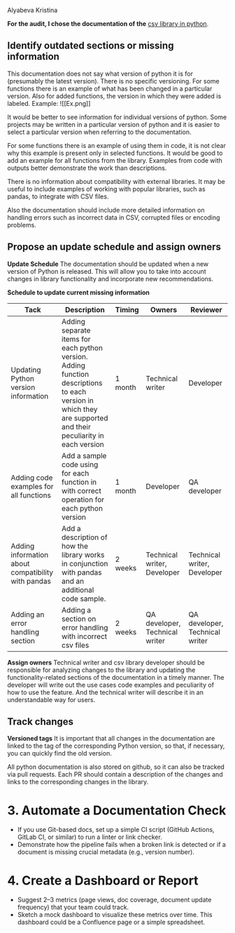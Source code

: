 Alyabeva Kristina

**For the audit, I chose the documentation of the** [csv library in python](https://docs.python.org/3/library/csv.html).
## Identify outdated sections or missing information

This documentation does not say what version of python it is for (presumably the latest version).
There is no specific versioning. For some functions there is an example of what has been changed in a particular version. 
Also for added functions, the version in which they were added is labeled.
Example:
![[Ex.png]]

It would be better to see information for individual versions of python. Some projects may be written in a particular version of python and it is easier to select a particular version when referring to the documentation.

For some functions there is an example of using them in code, it is not clear why this example is present only in selected functions. It would be good to add an example for all functions from the library. Examples from code with outputs better demonstrate the work than descriptions.

There is no information about compatibility with external libraries. It may be useful to include examples of working with popular libraries, such as pandas, to integrate with CSV files.

Also the documentation should include more detailed information on handling errors such as incorrect data in CSV, corrupted files or encoding problems.

## Propose an update schedule and assign owners

**Update Schedule**
The documentation should be updated when a new version of Python is released. This will allow you to take into account changes in library functionality and incorporate new recommendations.

**Schedule to update current missing information**

| Tack                                               | Description                                                                                                                                                   | Timing  | Owners                         | Reviewer                       |
| -------------------------------------------------- | ------------------------------------------------------------------------------------------------------------------------------------------------------------- | ------- | ------------------------------ | ------------------------------ |
| Updating Python version information                | Adding separate items for each python version. Adding function descriptions to each version in which they are supported and their peculiarity in each version | 1 month | Technical writer               | Developer                      |
| Adding code examples for all functions             | Add a sample code using for each function in with correct operation for each python version                                                                   | 1 month | Developer                      | QA developer                   |
| Adding information about compatibility with pandas | Add a description of how the library works in conjunction with pandas and an additional code sample.                                                          | 2 weeks | Technical writer, Developer    | Technical writer, Developer    |
| Adding an error handling section                   | Adding a section on error handling with incorrect csv files                                                                                                   | 2 weeks | QA developer, Technical writer | QA developer, Technical writer |


**Assign owners**
Technical writer and csv library developer should be responsible for analyzing changes to the library and updating the functionality-related sections of the documentation in a timely manner.
The developer will write out the use cases code examples and peculiarity of how to use the feature. And the technical writer will describe it in an understandable way for users.

## Track changes

**Versioned tags**
It is important that all changes in the documentation are linked to the tag of the corresponding Python version, so that, if necessary, you can quickly find the old version. 

All python documentation is also stored on github, so it can also be tracked via pull requests. Each PR should contain a description of the changes and links to the corresponding changes in the library.


# 3. Automate a Documentation Check

- If you use Git-based docs, set up a simple CI script (GitHub Actions, GitLab CI, or similar) to run a linter or link checker. 
- Demonstrate how the pipeline fails when a broken link is detected or if a document is missing crucial metadata (e.g., version number).

# 4. Create a Dashboard or Report

- Suggest 2–3 metrics (page views, doc coverage, document update frequency) that your team could track. 
- Sketch a mock dashboard to visualize these metrics over time. This dashboard could be a Confluence page or a simple spreadsheet.